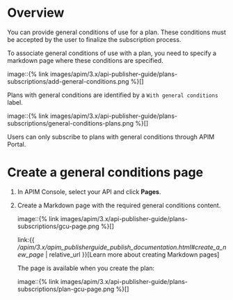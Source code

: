 # Overview

You can provide general conditions of use for a plan. These conditions
must be accepted by the user to finalize the subscription process.

To associate general conditions of use with a plan, you need to specify
a markdown page where these conditions are specified.

image::{% link
images/apim/3.x/api-publisher-guide/plans-subscriptions/add-general-conditions.png
%}\[\]

Plans with general conditions are identified by a
`With general conditions` label.

image::{% link
images/apim/3.x/api-publisher-guide/plans-subscriptions/general-conditions-plans.png
%}\[\]

Users can only subscribe to plans with general conditions through APIM
Portal.

# Create a general conditions page

1.  In APIM Console, select your API and click **Pages**.

2.  Create a Markdown page with the required general conditions content.

    image::{% link
    images/apim/3.x/api-publisher-guide/plans-subscriptions/gcu-page.png
    %}\[\]

    link:{{
    */apim/3.x/apim\_publisherguide\_publish\_documentation.html#create\_a\_new\_page*
    | relative\_url }}\[Learn more about creating Markdown pages\]

    The page is available when you create the plan:

    image::{% link
    images/apim/3.x/api-publisher-guide/plans-subscriptions/plan-gcu-page.png
    %}\[\]
